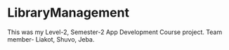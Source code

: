 # LibraryManagement
This was my Level-2, Semester-2 App Development Course project. Team member- Liakot, Shuvo, Jeba.
